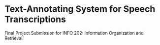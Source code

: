 # Text-Annotating System for Speech Transcriptions
Final Project Submission for INFO 202: Information Organization and Retrieval.
